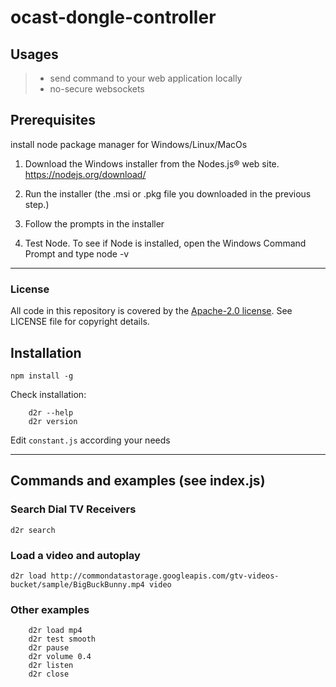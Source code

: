 # ocast-dongle-controller
## Usages
> * send command to your web application locally
> * no-secure websockets
## Prerequisites

install node package manager for Windows/Linux/MacOs

1. Download the Windows installer from the Nodes.js® web site.
https://nodejs.org/download/

2. Run the installer (the .msi or .pkg file you downloaded in the previous step.)

3. Follow the prompts in the installer

4. Test Node. To see if Node is installed, open the Windows Command Prompt and type node -v

***

### License

All code in this repository is covered by the [Apache-2.0 license](http://www.apache.org/licenses/LICENSE-2.0). See LICENSE file for copyright details.

## Installation
`npm install -g`

Check installation:
```
    d2r --help
    d2r version
```
Edit `constant.js` according your needs
***
## Commands and examples (see index.js)
### Search Dial TV Receivers
    d2r search
### Load a video and autoplay
    d2r load http://commondatastorage.googleapis.com/gtv-videos-bucket/sample/BigBuckBunny.mp4 video
### Other examples
```
    d2r load mp4
    d2r test smooth
    d2r pause
    d2r volume 0.4
    d2r listen
    d2r close
```